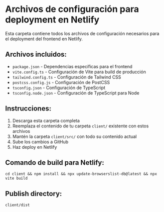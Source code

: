 # Archivos de configuración para deployment en Netlify

Esta carpeta contiene todos los archivos de configuración necesarios para el deployment del frontend en Netlify.

## Archivos incluidos:

- `package.json` - Dependencias específicas para el frontend
- `vite.config.ts` - Configuración de Vite para build de producción
- `tailwind.config.ts` - Configuración de Tailwind CSS
- `postcss.config.js` - Configuración de PostCSS
- `tsconfig.json` - Configuración de TypeScript
- `tsconfig.node.json` - Configuración de TypeScript para Node

## Instrucciones:

1. Descarga esta carpeta completa
2. Reemplaza el contenido de tu carpeta `client/` existente con estos archivos
3. Mantén la carpeta `client/src/` con todo su contenido actual
4. Sube los cambios a GitHub
5. Haz deploy en Netlify

## Comando de build para Netlify:
```
cd client && npm install && npx update-browserslist-db@latest && npx vite build
```

## Publish directory:
```
client/dist
```